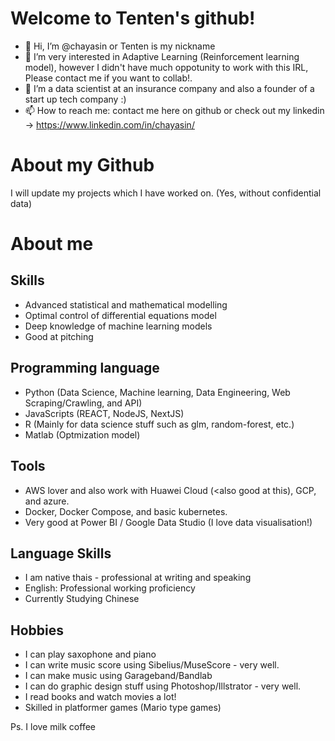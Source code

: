 # Welcome to Tenten's github!

- 👋 Hi, I’m @chayasin or Tenten is my nickname
- 👀 I’m very interested in Adaptive Learning (Reinforcement learning model), however I didn't have much oppotunity to work with this IRL, Please contact me if you want to collab!.
- 🌱 I’m a data scientist at an insurance company and also a founder of a start up tech company :)
- 📫 How to reach me: contact me here on github or check out my linkedin -> https://www.linkedin.com/in/chayasin/

# About my Github

I will update my projects which I have worked on. (Yes, without confidential data)

# About me

## Skills

- Advanced statistical and mathematical modelling
- Optimal control of differential equations model
- Deep knowledge of machine learning models
- Good at pitching

## Programming language

- Python (Data Science, Machine learning, Data Engineering, Web Scraping/Crawling, and API)
- JavaScripts (REACT, NodeJS, NextJS)
- R (Mainly for data science stuff such as glm, random-forest, etc.)
- Matlab (Optmization model)

## Tools

- AWS lover and also work with Huawei Cloud (<also good at this), GCP, and azure.
- Docker, Docker Compose, and basic kubernetes.
- Very good at Power BI / Google Data Studio (I love data visualisation!)

## Language Skills

- I am native thais - professional at writing and speaking
- English: Professional working proficiency
- Currently Studying Chinese

## Hobbies

- I can play saxophone and piano 
- I can write music score using Sibelius/MuseScore - very well.
- I can make music using Garageband/Bandlab
- I can do graphic design stuff using Photoshop/Illstrator - very well.
- I read books and watch movies a lot!
- Skilled in platformer games (Mario type games)

Ps. I love milk coffee

<!---
chayasin/chayasin is a ✨ special ✨ repository because its `README.md` (this file) appears on your GitHub profile.
You can click the Preview link to take a look at your changes.
--->
